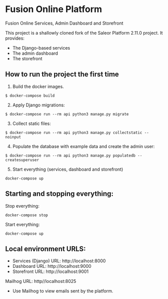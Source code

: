 # Fusion Online Platform

Fusion Online Services, Admin Dashboard and Storefront

This project is a shallowly cloned fork of the Saleor Platform 2.11.0 project. It provides:

* The Django-based services
* The admin dashboard
* The storefront

## How to run the project the first time

1. Build the docker images.
```
$ docker-compose build
```

2. Apply Django migrations:
```
$ docker-compose run --rm api python3 manage.py migrate
```

3. Collect static files:
```
$ docker-compose run --rm api python3 manage.py collectstatic --noinput
```

4. Populate the database with example data and create the admin user:
```
$ docker-compose run --rm api python3 manage.py populatedb --createsuperuser
```

5. Start everything (services, dashboard and storefront)
```
docker-compose up
```

## Starting and stopping everything:

Stop everything:
```
docker-compose stop
```

Start everything:
```
docker-compose up
```

## Local environment URLS:

* Services (Django) URL: http://localhost:8000
* Dashboard URL: http://localhost:9000
* Storefront URL: http://localhost:9001

Mailhog URL: http//localhost:8025
* Use Mailhog to view emails sent by the platform.